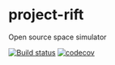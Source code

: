 # project-rift

Open source space simulator

[![Build status](https://ci.appveyor.com/api/projects/status/skb06umdd8jncfgk?svg=true)](https://ci.appveyor.com/project/drakeor/project-rift)
[![codecov](https://codecov.io/gh/drakeor/project-rift/branch/master/graph/badge.svg)](https://codecov.io/gh/drakeor/project-rift)